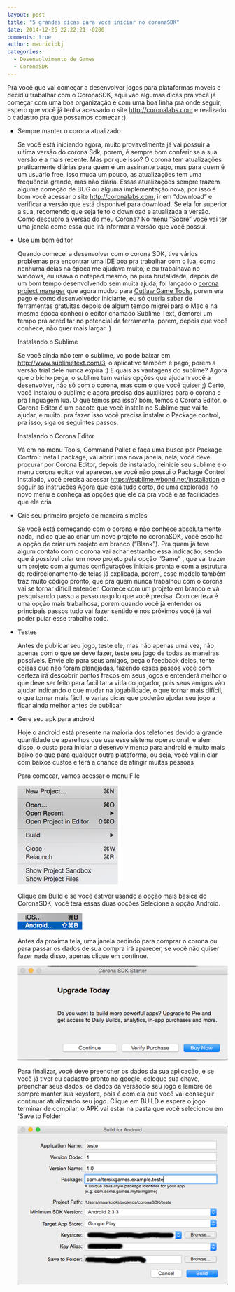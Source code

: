 ```yaml
---
layout: post
title: "5 grandes dicas para você iniciar no coronaSDK"
date: 2014-12-25 22:22:21 -0200
comments: true
author: mauriciokj
categories:
  - Desenvolvimento de Games
  - CoronaSDK
---
```


Pra você que vai começar a desenvolver jogos para plataformas moveis e decidiu trabalhar com o CoronaSDK, aqui vão algumas dicas pra você já começar com uma boa organização e com uma boa linha pra onde seguir, espero que você já tenha acessado o site http://coronalabs.com e realizado o cadastro pra que possamos começar :)

<!-- more -->
* Sempre manter o corona atualizado

	Se você está iniciando agora, muito provavelmente já vai possuir a ultima versão do corona Sdk, porem, é sempre bom conferir se a sua versão é a mais recente. Mas por que isso? O corona tem atualizações praticamente diárias para quem é um assinante pago, mas para quem é um usuário free, isso muda um pouco, as atualizações tem uma frequência grande, mas não diária. Essas atualizações sempre trazem alguma correção de BUG ou alguma implementação nova, por isso é bom você acessar o site http://coronalabs.com, ir em “download”  e verificar a versão que está disponível para download. Se ela for superior a sua, recomendo que seja feito o download e atualizada a versão.
	Como descubro a versão do meu Corona?
		No menu “Sobre” você vai ter uma janela como essa que irá informar a versão que você possui.

* Use um bom editor

	Quando comecei a desenvolver com o corona SDK, tive vários problemas pra encontrar uma IDE boa pra trabalhar com o lua, como nenhuma delas na época me ajudava muito, e eu trabalhava no windows, eu usava o notepad mesmo, na pura brutalidade, depois de um bom tempo desenvolvendo sem muita ajuda, foi lançado o [corona project manager](http://coronaprojectmanager.com) que agora mudou para [Outlaw Game Tools](http://outlawgametools.com/download), porem era pago e como desenvolvedor iniciante, eu só queria saber de ferramentas gratuitas
	depois de algum tempo migrei para o Mac e na mesma época conheci o editor chamado Sublime Text, demorei um tempo pra acreditar no potencial da ferramenta, porem, depois que você conhece, não quer mais largar :)

	Instalando o Sublime

	Se você ainda não tem o sublime, vc pode baixar em http://www.sublimetext.com/3, o aplicativo também é pago, porem a versão trial dele nunca expira :)
	E quais as vantagens do sublime? 
	Agora que o bicho pega, o sublime tem varias opções que ajudam você a desenvolver, não só com o corona, mas com o que você quiser ;)
	Certo, você instalou o sublime e agora precisa dos auxiliares para o corona e pra linguagem lua. O que temos pra isso? bom, temos o Corona Editor.
	o Corona Editor é um pacote que você instala no Sublime que vai te ajudar, e muito.
	pra fazer isso você precisa instalar o Package control, pra isso, siga os seguintes passos.

	Instalando o Corona Editor

	Vá em no menu Tools, Command Pallet e faça uma busca por Package Control: Install package, vai abrir uma nova janela, nela, você deve procurar por Corona Editor, depois de instalado, reinicie seu sublime e o menu corona editor vai aparecer. se você não possui o Package Control instalado, você precisa acessar https://sublime.wbond.net/installation e seguir as instruções
	Agora que está tudo certo, de uma explorada no novo menu e conheça as opções que ele da pra você e as facilidades que ele cria
		


* Crie seu primeiro projeto de maneira simples

	Se você está começando com o corona e não conhece absolutamente nada, indico que ao criar um novo projeto no coronaSDK, você escolha a opção de criar um projeto em branco (“Blank”).
	Pra quem já teve algum contato com o corona vai achar estranho essa indicação, sendo que é possível criar um novo projeto pela opção ‘’Game” , que vai trazer um projeto com algumas configurações iniciais pronta e com a estrutura de redirecionamento de telas já explicada, porem, esse modelo também traz muito código pronto, que pra quem nunca trabalhou com o corona vai se tornar difícil entender.
	Comece com um projeto em branco e vá pesquisando passo a passo naquilo que você precisa. Com certeza é uma opção mais trabalhosa, porem quando você já entender os principais passos tudo vai fazer sentido e nos próximos você já vai poder pular esse trabalho todo.


* Testes

	Antes de publicar seu jogo, teste ele, mas não apenas uma vez, não apenas com o que se deve fazer, teste seu jogo de todas as maneiras possíveis. Envie ele para seus amigos, peça o feedback deles, tente coisas que não foram planejadas, fazendo esses passos você com certeza irá descobrir pontos fracos em seus jogos e entenderá melhor o que deve ser feito para facilitar a vida do jogador, pois seus amigos vão ajudar indicando o que mudar na jogabilidade, o que tornar mais difícil, o que tornar mais fácil, e varias dicas que poderão ajudar seu jogo a ficar ainda melhor antes de publicar


* Gere seu apk para android

	Hoje o android está presente na maioria dos telefones devido a grande quantidade de aparelhos que usa esse sistema operacional, e alem disso, o custo para iniciar o desenvolvimento para android é muito mais baixo do que para qualquer outra plataforma, ou seja, você vai iniciar com baixos custos e terá a chance de atingir muitas pessoas 

	Para comecar, vamos acessar o menu File

	![File](/images/2014-12-25-5-grandes-dicas-para-voce-iniciar-no-coronasdk/menu_file.png)

	Clique em Build e se você estiver usando a opção mais basica do CoronaSDK, você terá essas duas opções
	Selecione a opção Android.

	![Build](/images/2014-12-25-5-grandes-dicas-para-voce-iniciar-no-coronasdk/menu_build.png)

	Antes da proxima tela, uma janela pedindo para comprar o corona ou para passar os dados de sua compra irá aparecer, se você não quiser fazer nada disso, apenas clique em continue.

	![PopUp](/images/2014-12-25-5-grandes-dicas-para-voce-iniciar-no-coronasdk/corona_sdk_starter.png)
	
	Para finalizar, você deve preencher os dados da sua aplicação, e se você já tiver eu cadastro pronto no google, coloque sua chave, preenchar seus dados, os dados da versãodo seu jogo e lembre de sempre manter sua keystore, pois é com ela que você vai conseguir continuar atualizando seu jogo.
	Clique em BUILD e espere o jogo terminar de compilar, o APK vai estar na pasta que você selecionou em 'Save to Folder'

	![FinalBuild](/images/2014-12-25-5-grandes-dicas-para-voce-iniciar-no-coronasdk/build_for_android.png)
	




